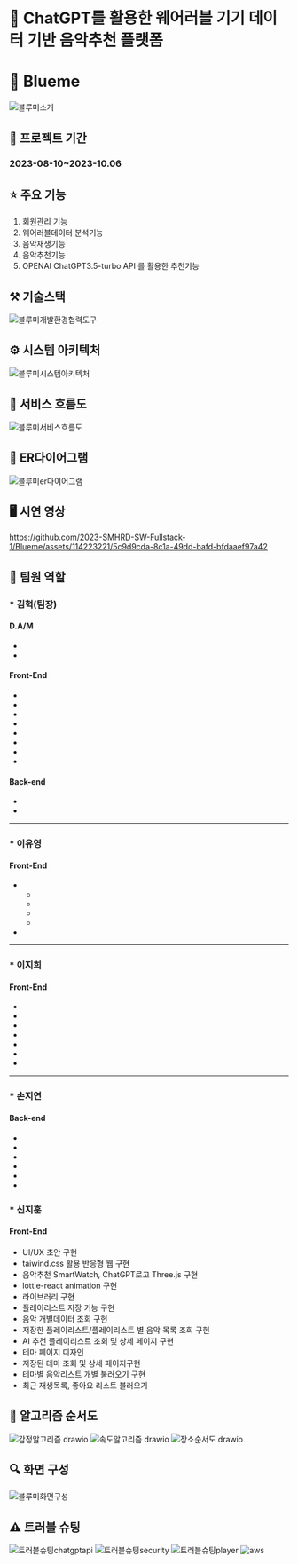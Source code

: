 # 🎵 ChatGPT를 활용한 웨어러블 기기 데이터 기반 음악추천 플랫폼
# 🎵 Blueme 
![블루미소개](https://github.com/2023-SMHRD-SW-Fullstack-1/Blueme/assets/114223221/68bd864d-1470-4f4f-9b3a-d2be24a1ae96)
## 📆 프로젝트 기간
### 2023-08-10~2023-10.06
## ⭐ 주요 기능
  1. 회원관리 기능
  2. 웨어러블데이터 분석기능
  3. 음악재생기능
  4. 음악추천기능
  5. OPENAI ChatGPT3.5-turbo API 를 활용한 추천기능
## ⚒️ 기술스택
![블루미개발환경협력도구](https://github.com/2023-SMHRD-SW-Fullstack-1/Blueme/assets/114223221/8fe7123e-64cd-4a30-994a-1a5227cd0ff4)


## ⚙️ 시스템 아키텍처
![블루미시스템아키텍처](https://github.com/2023-SMHRD-SW-Fullstack-1/Blueme/assets/114223221/6b55619e-86c4-487c-b89d-fbcf919326b7)
## 📌 서비스 흐름도
![블루미서비스흐름도](https://github.com/29074I/Javapratice/assets/114223221/8e0f71ad-a493-422b-ab1d-81d4a58de658)
## 📌 ER다이어그램
![블루미er다이어그램](https://github.com/29074I/Javapratice/assets/114223221/e7931f04-f9a6-4529-abca-0b9936f89d87)
## 🖥️ 시연 영상
https://github.com/2023-SMHRD-SW-Fullstack-1/Blueme/assets/114223221/5c9d9cda-8c1a-49dd-bafd-bfdaaef97a42

## 👥 팀원 역할

### * 김혁(팀장)

#### 

#### D.A/M

- 
- 
  
#### Front-End

- 
  
  - 
  - 
  - 
  - 
  - 
  - 
  
- 

#### Back-end

- 
- 

---

### * 이유영

#### Front-End
- 
  - 
  - 
  - 
  - 
 
  
- 

---

### * 이지희

#### Front-End
- 
- 
- 
- 
-
- 
- 


---

### * 손지연

#### Back-end
-
- 
- 
- 
-
- 

### * 신지훈

#### Front-End

- UI/UX 초안 구현
- taiwind.css 활용 반응형 웹 구현 
- 음악추천 SmartWatch, ChatGPT로고 Three.js 구현
- lottie-react animation 구현
- 라이브러리 구현
- 플레이리스트 저장 기능 구현
- 음악 개별데이터 조회 구현
- 저장한 플레이리스트/플레이리스트 별 음악 목록 조회 구현
- AI 추천 플레이리스트 조회 및 상세 페이지 구현
- 테마 페이지 디자인
- 저장된 테마 조회 및 상세 페이지구현
- 테마별 음악리스트 개별 불러오기 구현
- 최근 재생목록, 좋아요 리스트  불러오기


## 📌 알고리즘 순서도
![감정알고리즘 drawio](https://github.com/2023-SMHRD-SW-Fullstack-1/Blueme/assets/107793363/c35ed6d0-9f8a-41ba-b6c9-901da25a5f1d)
![속도알고리즘 drawio](https://github.com/2023-SMHRD-SW-Fullstack-1/Blueme/assets/107793363/09fe229b-0141-47ce-8605-4fc8b7119d87)
![장소순서도 drawio](https://github.com/2023-SMHRD-SW-Fullstack-1/Blueme/assets/107793363/0c59614a-a0ef-442f-9b86-c25bc88906b7)

## 🔍 화면 구성
![블루미화면구성](https://github.com/29074I/Javapratice/assets/114223221/847bb8f5-779a-4390-9866-bf35ac46a771)

<!-- 흰배경
![블루미화면구성](https://github.com/29074I/Javapratice/assets/114223221/2e8d8b17-c2e0-459a-9105-dfed0a690b2a) 
!-->

## ⚠️ 트러블 슈팅
![트러블슈팅chatgptapi](https://github.com/29074I/Javapratice/assets/114223221/18989c6e-8989-4587-9970-8e031c4567bd)
![트러블슈팅security](https://github.com/29074I/Javapratice/assets/114223221/ce395545-a0da-49aa-8ec5-38b71df75695)
![트러블슈팅player](https://github.com/29074I/Javapratice/assets/114223221/69dd5c94-f63c-4a9a-9b1b-36590a088fd3)
![aws](https://github.com/2023-SMHRD-SW-Fullstack-1/Blueme/assets/107793363/ddd11211-4cd3-46e9-9a21-9300c87b105c)


